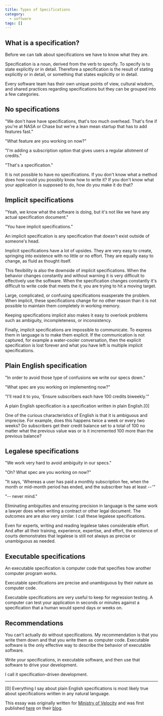 ```yaml
---
title: Types of Specifications
category:
  - software
tags: []
---
```


## What is a specification?

Before we can talk about specifications we have to know what they are.

Specification is a noun, derived from the verb to specify. To specify is to
state explicitly or in detail. Therefore a specification is the result of
stating explicitly or in detail, or something that states explicitly or in
detail.

Every software team has their own unique points of view, cultural wisdom, and
shared practices regarding specifications but they can be grouped into a few
categories.

## No specifications

"We don't have have specifications, that's too much overhead. That's fine if
you're at NASA or Chase but we're a lean mean startup that has to add features
fast."

"What feature are you working on now?"

"I'm adding a subscription option that gives users a regular allotment of
credits."

"That's a specification."

It is not possible to have no specifications. If you don't know what a method
does how could you possibly know how to write it? If you don't know what your
application is supposed to do, how do you make it do that?

## Implicit specifications

"Yeah, we know what the software is doing, but it's not like we have any actual
specification document."

"You have implicit specifications."

An implicit specification is any specification that doesn't exist outside of
someone's head.

Implicit specifications have a lot of upsides. They are very easy to create,
springing into existence with no little or no effort. They are equally easy to
change, as fluid as thought itself.

This flexibility is also the downside of implicit specifications. When the
behavior changes constantly and without warning it is very difficult to
effectively use the software. When the specification changes constantly it's
difficult to write code that meets the it; you are trying to hit a moving
target.

Large, complicated, or confusing specifications exasperate the problem. When
implicit, these specifications change for no other reason than it is not
possible to maintain them completely in working memory.

Keeping specifications implicit also makes it easy to overlook problems such as
ambiguity, incompleteness, or inconsistency.

Finally, implicit specifications are impossible to communicate. To express them
in language is to make them explicit. If the communication is not captured,
for example a water-cooler conversation, then the explicit specification is lost
forever and what you have left is multiple implicit specifications.

## Plain English specification

"In order to avoid those type of confusions we write our specs down."

"What spec are you working on implementing now?"

"I'll read it to you, 'Ensure subscribers each have 100 credits biweekly.'"

A plain English specification is a specification written in plain English.[0]

One of the curious characteristics of English is that it is ambiguous and
imprecise. For example, does this happens twice a week or every two weeks? Do
subscribers get their credit balance set to a total of 100 no matter what the
previous value was or is it incremented 100 more than the previous balance?

## Legalese specifications

"We work very hard to avoid ambiguity in our specs."

"Oh? What spec are you working on now?"

"It says, 'Whereas a user has paid a monthly subscription fee, when the month or
mid-month period has ended, and the subscriber has at least -- '"

"-- never mind."

Eliminating ambiguities and ensuring precision in language is the same work a
lawyer does when writing a contract or other legal document. The outcomes are
are also very similar. I call these legalese specifications.

Even for experts, writing and reading legalese takes considerable effort. And
after all their training, experience, expertise, and effort, the existence of
courts demonstrates that legalese is still not always as precise or unambiguous
as needed.

## Executable specifications

An executable specification is computer code that specifies how another computer
program works.

Executable specifications are precise and unambiguous by their nature as
computer code.

Executable specifications are very useful to keep for regression testing. A
computer can test your application in seconds or minutes against a specification
that a human would spend days or weeks on.

## Recommendations

You can't actually do without specifications. My recommendation is that you
write them down and that you write them as computer code. Executable software is
the only effective way to describe the behavior of executable software.

Write your specifications, in executable software, and then use that software to
drive your development.

I call it specification-driven development.

<hr/>

[0] Everything I say about plain English specifications is most likely true
about specifications written in any natural language.

This essay was originally written for [Ministry of
Velocity](http://www.ministryofvelocity.com/) and was first published
[here](https://blog.ministryofvelocity.com/types-of-specifications-69b2790dcd2d#.ifo1u8t60
)
on their [blog](https://blog.ministryofvelocity.com/).
